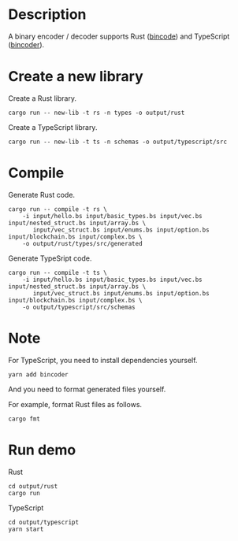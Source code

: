 # Description

A binary encoder / decoder supports Rust ([bincode](https://github.com/felicityin/bincode-macro)) and TypeScript ([bincoder](https://github.com/felicityin/bincoder)).

# Create a new library

Create a Rust library.

```
cargo run -- new-lib -t rs -n types -o output/rust
```

Create a TypeScript library.

```
cargo run -- new-lib -t ts -n schemas -o output/typescript/src
```

# Compile

Generate Rust code.

```
cargo run -- compile -t rs \
    -i input/hello.bs input/basic_types.bs input/vec.bs input/nested_struct.bs input/array.bs \
       input/vec_struct.bs input/enums.bs input/option.bs input/blockchain.bs input/complex.bs \
    -o output/rust/types/src/generated
```

Generate TypeSript code.

```
cargo run -- compile -t ts \
    -i input/hello.bs input/basic_types.bs input/vec.bs input/nested_struct.bs input/array.bs \
       input/vec_struct.bs input/enums.bs input/option.bs input/blockchain.bs input/complex.bs \
    -o output/typescript/src/schemas
```

# Note

For TypeScript, you need to install dependencies yourself.

```
yarn add bincoder
```

And you need to format generated files yourself.

For example, format Rust files as follows.

```
cargo fmt
```

# Run demo

Rust

```
cd output/rust
cargo run
```

TypeScript

```
cd output/typescript
yarn start
```

